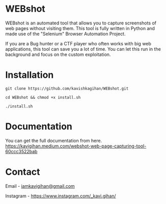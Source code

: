# WEBshot

WEBshot is an automated tool that allows you to capture screenshots of web pages without visiting them. This tool is fully written in Python and made use of the "Selenium" Browser Automation Project.

If you are a Bug hunter or a CTF player who often works with big web applications, this tool can save you a lot of time. You can let this run in the background and focus on the custom exploitation.

# Installation
`git clone https://github.com/kavishkagihan/WEBshot.git`

`cd WEBshot && chmod +x install.sh`

`./install.sh`



# Documentation
You can get the full documentation from here.
https://kavigihan.medium.com/webshot-web-page-capturing-tool-60ccc3522bab


# Contact 
Email     - iamkavigihan@gmail.com

Instagram - https://www.instagram.com/_kavi.gihan/
